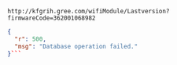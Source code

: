 `http://kfgrih.gree.com/wifiModule/Lastversion?firmwareCode=362001068982`

```json
{
  "r": 500,
  "msg": "Database operation failed."
}```